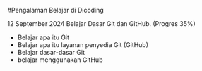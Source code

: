 #Pengalaman Belajar di Dicoding

12 September 2024
Belajar Dasar Git dan GitHub. (Progres 35%)
* Belajar apa itu Git
* Belajar apa itu layanan penyedia Git (GitHub)
* Belajar dasar-dasar Git
* belajar menggunakan GitHub
